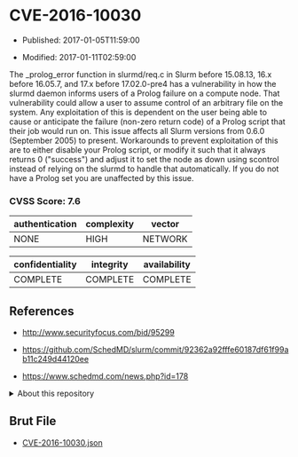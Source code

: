 # CVE-2016-10030

- Published: 2017-01-05T11:59:00

- Modified: 2017-01-11T02:59:00

The _prolog_error function in slurmd/req.c in Slurm before 15.08.13, 16.x before 16.05.7, and 17.x before 17.02.0-pre4 has a vulnerability in how the slurmd daemon informs users of a Prolog failure on a compute node. That vulnerability could allow a user to assume control of an arbitrary file on the system. Any exploitation of this is dependent on the user being able to cause or anticipate the failure (non-zero return code) of a Prolog script that their job would run on. This issue affects all Slurm versions from 0.6.0 (September 2005) to present. Workarounds to prevent exploitation of this are to either disable your Prolog script, or modify it such that it always returns 0 ("success") and adjust it to set the node as down using scontrol instead of relying on the slurmd to handle that automatically. If you do not have a Prolog set you are unaffected by this issue.

### CVSS Score: **7.6**

| authentication | complexity | vector |
| --- | --- | --- |
| NONE | HIGH | NETWORK |

| confidentiality | integrity | availability |
| --- | --- | --- |
| COMPLETE | COMPLETE | COMPLETE |

## References

* http://www.securityfocus.com/bid/95299

* https://github.com/SchedMD/slurm/commit/92362a92fffe60187df61f99ab11c249d44120ee

* https://www.schedmd.com/news.php?id=178

<details>
<summary>About this repository</summary> 

  This repository is part of the project [Live Hack CVE](https://github.com/Live-Hack-CVE). Main website can be found [www.live-hack.org](https://www.live-hack.org) 
  
  Made by [Sn0wAlice](https://github.com/Sn0wAlice) for the people that care about security and need to have a feed of the latest CVEs. Hope you enjoy it, don't forget to star the repo and follow me on [Twitter](https://twitter.com/Sn0wAlice) and [Github](https://github.com/Sn0wAlice). And that is my [personnal website](https://www.alice-snow.me/)

  - [Home Page](https://github.com/Live-Hack-CVE)
  - [Framework](https://github.com/Live-Hack-CVE/cve-framework)
  - [CVE database](https://github.com/Live-Hack-CVE/full_database)
  - [Changelog](https://github.com/Live-Hack-CVE/Changelog)
</details>

## Brut File

* [CVE-2016-10030.json](https://raw.githubusercontent.com/Live-Hack-CVE/full_database/main/cves/2016/CVE-2016-10030.json)

